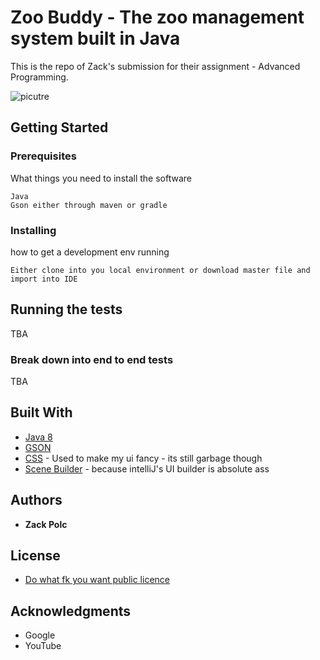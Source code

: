 # Zoo Buddy - The zoo management system built in Java

This is the repo of Zack's submission for their assignment - Advanced Programming. 

![picutre](https://imgur.com/a/F9HbiQw)


## Getting Started

### Prerequisites

What things you need to install the software

```
Java
Gson either through maven or gradle
```

### Installing

how to get a development env running

```
Either clone into you local environment or download master file and import into IDE
```

## Running the tests

TBA

### Break down into end to end tests

TBA

## Built With

* [Java 8](http://www.oracle.com/technetwork/java/javase/downloads/jdk8-downloads-2133151.html)
* [GSON](https://github.com/google/gson)
* [CSS](https://en.wikipedia.org/wiki/Cascading_Style_Sheets) - Used to make my ui fancy - its still garbage though
* [Scene Builder](https://gluonhq.com/products/scene-builder/) - because intelliJ's UI builder is absolute ass

## Authors

* **Zack Polc**

## License

* [Do what fk you want public licence](http://www.wtfpl.net/)

## Acknowledgments

* Google
* YouTube

